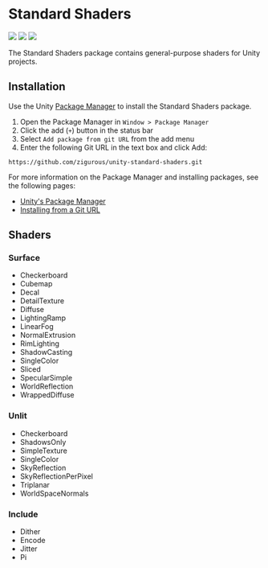 # Standard Shaders

[![](https://img.shields.io/badge/github-repo-blue?logo=github)](https://github.com/zigurous/unity-standard-shaders) [![](https://img.shields.io/github/package-json/v/zigurous/unity-standard-shaders)](https://github.com/zigurous/unity-standard-shaders/releases) [![](https://img.shields.io/github/license/zigurous/unity-standard-shaders)](https://github.com/zigurous/unity-standard-shaders/blob/main/LICENSE.md)

The Standard Shaders package contains general-purpose shaders for Unity projects.

## Installation

Use the Unity [Package Manager](https://docs.unity3d.com/Manual/upm-ui.html) to install the Standard Shaders package.

1. Open the Package Manager in `Window > Package Manager`
2. Click the add (`+`) button in the status bar
3. Select `Add package from git URL` from the add menu
4. Enter the following Git URL in the text box and click Add:

```http
https://github.com/zigurous/unity-standard-shaders.git
```

For more information on the Package Manager and installing packages, see the following pages:

- [Unity's Package Manager](https://docs.unity3d.com/Manual/Packages.html)
- [Installing from a Git URL](https://docs.unity3d.com/Manual/upm-ui-giturl.html)

## Shaders

### Surface

- Checkerboard
- Cubemap
- Decal
- DetailTexture
- Diffuse
- LightingRamp
- LinearFog
- NormalExtrusion
- RimLighting
- ShadowCasting
- SingleColor
- Sliced
- SpecularSimple
- WorldReflection
- WrappedDiffuse

### Unlit

- Checkerboard
- ShadowsOnly
- SimpleTexture
- SingleColor
- SkyReflection
- SkyReflectionPerPixel
- Triplanar
- WorldSpaceNormals

### Include

- Dither
- Encode
- Jitter
- Pi
